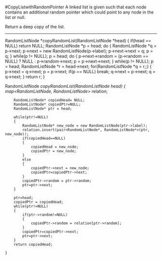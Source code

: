 #CopyListwithRandomPointer
A linked list is given such that each node contains an additional random pointer which could point 
to any node in the list or null.

Return a deep copy of the list.


---




RandomListNode *copyRandomList(RandomListNode *head)
{
        if(head == NULL) return NULL;
    RandomListNode *p = head;
    do {
        RandomListNode *q = p->next;
        p->next = new RandomListNode(p->label);
        p->next->next = q;
        p = q;
    } while(p != NULL);
    p = head;
    do {
        p->next->random = (p->random == NULL) ? NULL : p->random->next;
        p = p->next->next;
    } while(p != NULL);
    p = head;
    RandomListNode *r = head->next;
    for(RandomListNode *q = r;;) {
        p->next = q->next;
        p = p->next;
        if(p == NULL) break;
        q->next = p->next;
        q = q->next;
    }
    return r;
}


RandomListNode *copyRandomList(RandomListNode *head) {
        map<RandomListNode*, RandomListNode*> relation;  
          
        RandomListNode* copiedHead= NULL;  
        RandomListNode* copiedPtr=NULL;  
        RandomListNode* ptr = head;  
          
        while(ptr!=NULL)  
        {  
            RandomListNode* new_node = new RandomListNode(ptr->label);  
            relation.insert(pair<RandomListNode*, RandomListNode*>(ptr, new_node));  
            if(copiedHead==NULL)  
            {  
                copiedHead = new_node;  
                copiedPtr = new_node;  
            }  
            else  
            {  
                copiedPtr->next = new_node;  
                copiedPtr=copiedPtr->next;  
            }  
            copiedPtr->random = ptr->random;  
            ptr=ptr->next;  
        }  
          
        ptr=head;  
        copiedPtr = copiedHead;  
        while(ptr!=NULL)  
        {  
            if(ptr->random!=NULL)  
            {  
                copiedPtr->random = relation[ptr->random];  
            }  
            copiedPtr=copiedPtr->next;  
            ptr=ptr->next;  
        }  
        return copiedHead;  
    
    }
